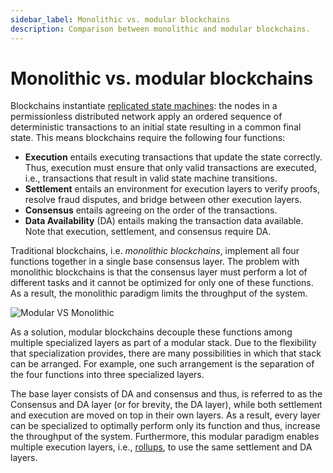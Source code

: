 ```yaml
---
sidebar_label: Monolithic vs. modular blockchains
description: Comparison between monolithic and modular blockchains.
---
```


# Monolithic vs. modular blockchains

Blockchains instantiate [replicated state machines](https://dl.acm.org/doi/abs/10.1145/98163.98167):
the nodes in a permissionless distributed network apply an ordered sequence
of deterministic transactions to an initial state resulting in a common
final state. This means blockchains require the following four functions:

- __Execution__ entails executing transactions that update the state correctly.
    Thus, execution must ensure that only valid transactions are executed, i.e.,
    transactions that result in valid state machine transitions.
- __Settlement__ entails an environment for execution layers to verify proofs,
    resolve fraud disputes, and bridge between other execution layers.
- __Consensus__ entails agreeing on the order of the transactions.
- __Data Availability__ (DA) entails making the transaction data available.
    Note that execution, settlement, and consensus require DA.

Traditional blockchains, i.e. _monolithic blockchains_, implement all four
functions together in a single base consensus layer. The problem with
monolithic blockchains is that the consensus layer must perform a lot of
different tasks and it cannot be optimized for only one of these functions.
As a result, the monolithic paradigm limits the throughput of the system.

![Modular VS Monolithic](/img/concepts/monolithic-modular.png)

As a solution, modular blockchains decouple these functions among
multiple specialized layers as part of a modular stack. Due to the
flexibility that specialization provides, there are many possibilities
in which that stack can be arranged. For example, one such arrangement
is the separation of the four functions into three specialized layers.

The base layer consists of DA and consensus and thus, is referred to
as the Consensus and DA layer (or for brevity, the DA layer), while both
settlement and execution are moved on top in their own layers. As a result,
every layer can be specialized to optimally perform only its function and thus,
increase the throughput of the system. Furthermore, this modular paradigm
enables multiple execution layers, i.e.,
[rollups](https://vitalik.ca/general/2021/01/05/rollup.html), to use the
same settlement and DA layers.
